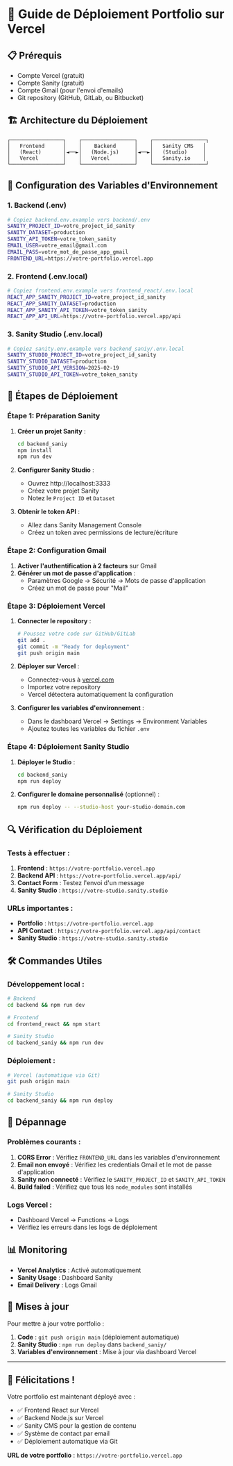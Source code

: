 # 🚀 Guide de Déploiement Portfolio sur Vercel

## 📋 Prérequis

- Compte Vercel (gratuit)
- Compte Sanity (gratuit)
- Compte Gmail (pour l'envoi d'emails)
- Git repository (GitHub, GitLab, ou Bitbucket)

## 🏗️ Architecture du Déploiement

```
┌─────────────────┐    ┌─────────────────┐    ┌─────────────────┐
│   Frontend      │    │    Backend      │    │   Sanity CMS   │
│   (React)       │◄──►│   (Node.js)     │◄──►│   (Studio)     │
│   Vercel        │    │   Vercel        │    │   Sanity.io    │
└─────────────────┘    └─────────────────┘    └─────────────────┘
```

## 🔧 Configuration des Variables d'Environnement

### 1. Backend (.env)
```bash
# Copiez backend.env.example vers backend/.env
SANITY_PROJECT_ID=votre_project_id_sanity
SANITY_DATASET=production
SANITY_API_TOKEN=votre_token_sanity
EMAIL_USER=votre_email@gmail.com
EMAIL_PASS=votre_mot_de_passe_app_gmail
FRONTEND_URL=https://votre-portfolio.vercel.app
```

### 2. Frontend (.env.local)
```bash
# Copiez frontend.env.example vers frontend_react/.env.local
REACT_APP_SANITY_PROJECT_ID=votre_project_id_sanity
REACT_APP_SANITY_DATASET=production
REACT_APP_SANITY_API_TOKEN=votre_token_sanity
REACT_APP_API_URL=https://votre-portfolio.vercel.app/api
```

### 3. Sanity Studio (.env.local)
```bash
# Copiez sanity.env.example vers backend_saniy/.env.local
SANITY_STUDIO_PROJECT_ID=votre_project_id_sanity
SANITY_STUDIO_DATASET=production
SANITY_STUDIO_API_VERSION=2025-02-19
SANITY_STUDIO_API_TOKEN=votre_token_sanity
```

## 🚀 Étapes de Déploiement

### Étape 1: Préparation Sanity

1. **Créer un projet Sanity** :
   ```bash
   cd backend_saniy
   npm install
   npm run dev
   ```

2. **Configurer Sanity Studio** :
   - Ouvrez http://localhost:3333
   - Créez votre projet Sanity
   - Notez le `Project ID` et `Dataset`

3. **Obtenir le token API** :
   - Allez dans Sanity Management Console
   - Créez un token avec permissions de lecture/écriture

### Étape 2: Configuration Gmail

1. **Activer l'authentification à 2 facteurs** sur Gmail
2. **Générer un mot de passe d'application** :
   - Paramètres Google → Sécurité → Mots de passe d'application
   - Créez un mot de passe pour "Mail"

### Étape 3: Déploiement Vercel

1. **Connecter le repository** :
   ```bash
   # Poussez votre code sur GitHub/GitLab
   git add .
   git commit -m "Ready for deployment"
   git push origin main
   ```

2. **Déployer sur Vercel** :
   - Connectez-vous à [vercel.com](https://vercel.com)
   - Importez votre repository
   - Vercel détectera automatiquement la configuration

3. **Configurer les variables d'environnement** :
   - Dans le dashboard Vercel → Settings → Environment Variables
   - Ajoutez toutes les variables du fichier `.env`

### Étape 4: Déploiement Sanity Studio

1. **Déployer le Studio** :
   ```bash
   cd backend_saniy
   npm run deploy
   ```

2. **Configurer le domaine personnalisé** (optionnel) :
   ```bash
   npm run deploy -- --studio-host your-studio-domain.com
   ```

## 🔍 Vérification du Déploiement

### Tests à effectuer :

1. **Frontend** : `https://votre-portfolio.vercel.app`
2. **Backend API** : `https://votre-portfolio.vercel.app/api/`
3. **Contact Form** : Testez l'envoi d'un message
4. **Sanity Studio** : `https://votre-studio.sanity.studio`

### URLs importantes :

- **Portfolio** : `https://votre-portfolio.vercel.app`
- **API Contact** : `https://votre-portfolio.vercel.app/api/contact`
- **Sanity Studio** : `https://votre-studio.sanity.studio`

## 🛠️ Commandes Utiles

### Développement local :
```bash
# Backend
cd backend && npm run dev

# Frontend
cd frontend_react && npm start

# Sanity Studio
cd backend_saniy && npm run dev
```

### Déploiement :
```bash
# Vercel (automatique via Git)
git push origin main

# Sanity Studio
cd backend_saniy && npm run deploy
```

## 🔧 Dépannage

### Problèmes courants :

1. **CORS Error** : Vérifiez `FRONTEND_URL` dans les variables d'environnement
2. **Email non envoyé** : Vérifiez les credentials Gmail et le mot de passe d'application
3. **Sanity non connecté** : Vérifiez le `SANITY_PROJECT_ID` et `SANITY_API_TOKEN`
4. **Build failed** : Vérifiez que tous les `node_modules` sont installés

### Logs Vercel :
- Dashboard Vercel → Functions → Logs
- Vérifiez les erreurs dans les logs de déploiement

## 📊 Monitoring

- **Vercel Analytics** : Activé automatiquement
- **Sanity Usage** : Dashboard Sanity
- **Email Delivery** : Logs Gmail

## 🔄 Mises à jour

Pour mettre à jour votre portfolio :

1. **Code** : `git push origin main` (déploiement automatique)
2. **Sanity Studio** : `npm run deploy` dans `backend_saniy/`
3. **Variables d'environnement** : Mise à jour via dashboard Vercel

---

## 🎉 Félicitations !

Votre portfolio est maintenant déployé avec :
- ✅ Frontend React sur Vercel
- ✅ Backend Node.js sur Vercel
- ✅ Sanity CMS pour la gestion de contenu
- ✅ Système de contact par email
- ✅ Déploiement automatique via Git

**URL de votre portfolio** : `https://votre-portfolio.vercel.app`
